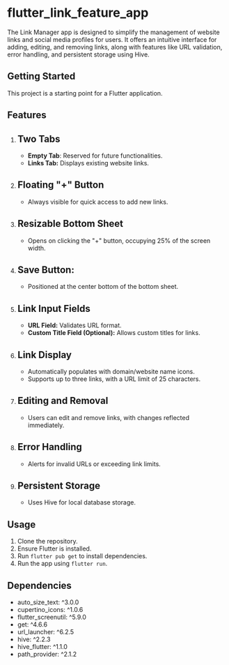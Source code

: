 # flutter_link_feature_app

The Link Manager app is designed to simplify the management of website links and social media profiles for users. It offers an intuitive interface for adding, editing, and removing links, along with features like URL validation, error handling, and persistent storage using Hive.

## Getting Started

This project is a starting point for a Flutter application.

## Features

1. ## Two Tabs
    - **Empty Tab**: Reserved for future functionalities.
    - **Links Tab:** Displays existing website links.

2. ## Floating "+" Button
    - Always visible for quick access to add new links.

3. ## Resizable Bottom Sheet
    - Opens on clicking the "+" button, occupying 25% of the screen width.

4. ## Save Button:
    - Positioned at the center bottom of the bottom sheet.

5. ## Link Input Fields
    - **URL Field:** Validates URL format.
    - **Custom Title Field (Optional):** Allows custom titles for links.

6. ## Link Display
    - Automatically populates with domain/website name icons.
    - Supports up to three links, with a URL limit of 25 characters.

7. ## Editing and Removal
    - Users can edit and remove links, with changes reflected immediately.

8. ## Error Handling
    - Alerts for invalid URLs or exceeding link limits.

9. ## Persistent Storage
    - Uses Hive for local database storage.

## Usage

1. Clone the repository.
2. Ensure Flutter is installed.
3. Run `flutter pub get` to install dependencies.
4. Run the app using `flutter run`.

## Dependencies

- auto_size_text: ^3.0.0
- cupertino_icons: ^1.0.6
- flutter_screenutil: ^5.9.0
- get: ^4.6.6
- url_launcher: ^6.2.5
- hive: ^2.2.3
- hive_flutter: ^1.1.0
- path_provider: ^2.1.2
